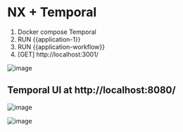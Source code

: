 # NX + Temporal

1. Docker compose Temporal
2. RUN {{application-1}}
3. RUN {{application-workflow}}
4. [GET] http://localhost:3001/


![image](https://github.com/vargasvini/poc-nx-temporal/assets/44420618/fc9f13b0-360d-4828-a515-874a27a5b3f3)


## Temporal UI at http://localhost:8080/

![image](https://github.com/vargasvini/poc-nx-temporal/assets/44420618/86bcd171-918f-4210-abb5-2ab2013bf2d5)

![image](https://github.com/vargasvini/poc-nx-temporal/assets/44420618/3a0b1b8d-ca25-40f0-b1ca-1797cf414683)
